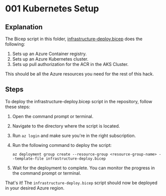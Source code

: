 # 001 Kubernetes Setup

## Explanation

The Bicep script in this folder, [infrastructure-deploy.bicep](./infrastructure-deploy.bicep) does the following:

1. Sets up an Azure Container registry.
2. Sets up an Azure Kubernetes cluster.
3. Sets up pull authorization for the ACR in the AKS Cluster.

This should be all the Azure resources you need for the rest of this hack.

## Steps

To deploy the infrastructure-deploy.bicep script in the repository, follow these steps:

1. Open the command prompt or terminal.
2. Navigate to the directory where the script is located.
3. Run `az login` and make sure you're in the right subscription.
4. Run the following command to deploy the script:

    `az deployment group create --resource-group <resource-group-name> --template-file infrastructure-deploy.bicep`

5. Wait for the deployment to complete. You can monitor the progress in the command prompt or terminal.

That's it! The `infrastructure-deploy.bicep` script should now be deployed in your desired Azure region.

